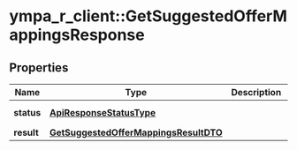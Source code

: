 # ympa_r_client::GetSuggestedOfferMappingsResponse


## Properties
Name | Type | Description | Notes
------------ | ------------- | ------------- | -------------
**status** | [**ApiResponseStatusType**](ApiResponseStatusType.md) |  | [optional] [Enum: ] 
**result** | [**GetSuggestedOfferMappingsResultDTO**](GetSuggestedOfferMappingsResultDTO.md) |  | [optional] 


